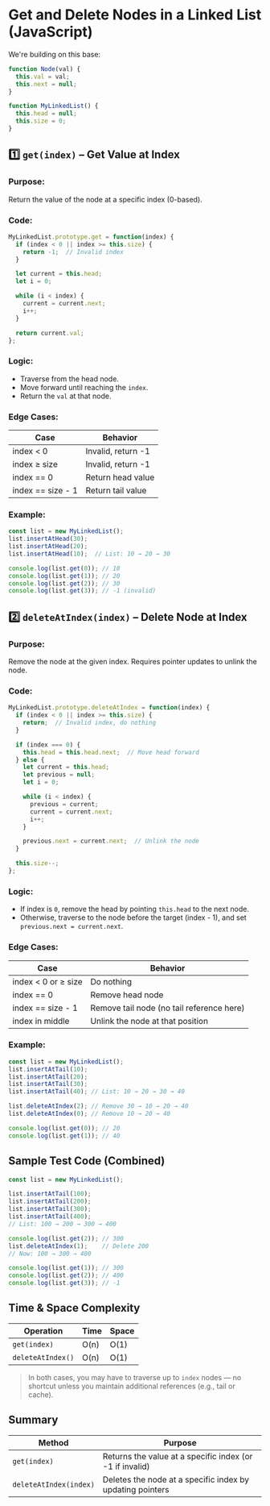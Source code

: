 # Get and Delete Nodes in a Linked List (JavaScript)

We're building on this base:

```js
function Node(val) {
  this.val = val;
  this.next = null;
}

function MyLinkedList() {
  this.head = null;
  this.size = 0;
}
```


## 1️⃣ `get(index)` – Get Value at Index

### Purpose:

Return the value of the node at a specific index (0-based).

### Code:

```js
MyLinkedList.prototype.get = function(index) {
  if (index < 0 || index >= this.size) {
    return -1;  // Invalid index
  }

  let current = this.head;
  let i = 0;

  while (i < index) {
    current = current.next;
    i++;
  }

  return current.val;
};
```

### Logic:

* Traverse from the head node.
* Move forward until reaching the `index`.
* Return the `val` at that node.

### Edge Cases:

| Case              | Behavior           |
| ----------------- | ------------------ |
| index < 0         | Invalid, return -1 |
| index ≥ size      | Invalid, return -1 |
| index == 0        | Return head value  |
| index == size - 1 | Return tail value  |

### Example:

```js
const list = new MyLinkedList();
list.insertAtHead(30);
list.insertAtHead(20);
list.insertAtHead(10);  // List: 10 → 20 → 30

console.log(list.get(0)); // 10
console.log(list.get(1)); // 20
console.log(list.get(2)); // 30
console.log(list.get(3)); // -1 (invalid)
```


## 2️⃣ `deleteAtIndex(index)` – Delete Node at Index

### Purpose:

Remove the node at the given index. Requires pointer updates to unlink the node.

### Code:

```js
MyLinkedList.prototype.deleteAtIndex = function(index) {
  if (index < 0 || index >= this.size) {
    return;  // Invalid index, do nothing
  }

  if (index === 0) {
    this.head = this.head.next;  // Move head forward
  } else {
    let current = this.head;
    let previous = null;
    let i = 0;

    while (i < index) {
      previous = current;
      current = current.next;
      i++;
    }

    previous.next = current.next;  // Unlink the node
  }

  this.size--;
};
```

### Logic:

* If index is `0`, remove the head by pointing `this.head` to the next node.
* Otherwise, traverse to the node before the target (index - 1), and set `previous.next = current.next`.

### Edge Cases:

| Case                | Behavior                                  |
| ------------------- | ----------------------------------------- |
| index < 0 or ≥ size | Do nothing                                |
| index == 0          | Remove head node                          |
| index == size - 1   | Remove tail node (no tail reference here) |
| index in middle     | Unlink the node at that position          |

### Example:

```js
const list = new MyLinkedList();
list.insertAtTail(10);
list.insertAtTail(20);
list.insertAtTail(30);
list.insertAtTail(40); // List: 10 → 20 → 30 → 40

list.deleteAtIndex(2); // Remove 30 → 10 → 20 → 40
list.deleteAtIndex(0); // Remove 10 → 20 → 40

console.log(list.get(0)); // 20
console.log(list.get(1)); // 40
```


## Sample Test Code (Combined)

```js
const list = new MyLinkedList();

list.insertAtTail(100);
list.insertAtTail(200);
list.insertAtTail(300);
list.insertAtTail(400);
// List: 100 → 200 → 300 → 400

console.log(list.get(2)); // 300
list.deleteAtIndex(1);    // Delete 200
// Now: 100 → 300 → 400

console.log(list.get(1)); // 300
console.log(list.get(2)); // 400
console.log(list.get(3)); // -1
```


## Time & Space Complexity

| Operation         | Time | Space |
| ----------------- | ---- | ----- |
| `get(index)`      | O(n) | O(1)  |
| `deleteAtIndex()` | O(n) | O(1)  |

> In both cases, you may have to traverse up to `index` nodes — no shortcut unless you maintain additional references (e.g., tail or cache).


## Summary

| Method                 | Purpose                                                   |
| ---------------------- | --------------------------------------------------------- |
| `get(index)`           | Returns the value at a specific index (or -1 if invalid)  |
| `deleteAtIndex(index)` | Deletes the node at a specific index by updating pointers |
